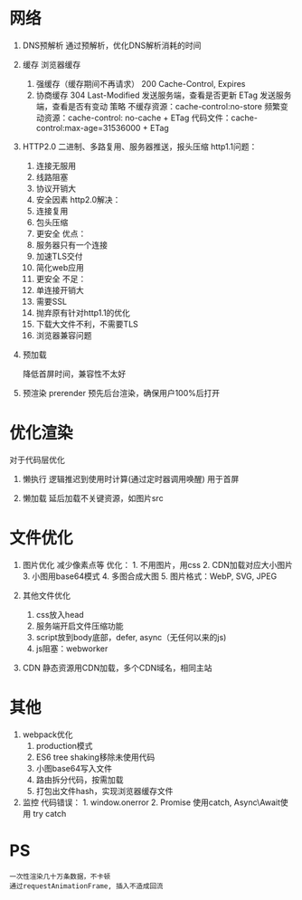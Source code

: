 # 网络
1. DNS预解析
通过预解析，优化DNS解析消耗的时间

2. 缓存
浏览器缓存
    1. 强缓存（缓存期间不再请求）
    200
    Cache-Control, Expires
    2. 协商缓存
    304
    Last-Modified
        发送服务端，查看是否更新
    ETag
        发送服务端，查看是否有变动
策略
    不缓存资源：cache-control:no-store
    频繁变动资源：cache-control: no-cache + ETag
    代码文件：cache-control:max-age=31536000 + ETag

3. HTTP2.0
二进制、多路复用、服务器推送，报头压缩
http1.1问题：
    1. 连接无服用
    2. 线路阻塞
    3. 协议开销大
    4. 安全因素
http2.0解决：
    1. 连接复用
    2. 包头压缩
    3. 更安全
优点：
    1. 服务器只有一个连接
    2. 加速TLS交付
    3. 简化web应用
    4. 更安全
不足：
    1. 单连接开销大
    2. 需要SSL
    3. 抛弃原有针对http1.1的优化
    4. 下载大文件不利，不需要TLS
    5. 浏览器兼容问题

4. 预加载
    <link rel="preload" href="">
    降低首屏时间，兼容性不太好

5. 预渲染
    prerender
    预先后台渲染，确保用户100%后打开

# 优化渲染
对于代码层优化
1. 懒执行
    逻辑推迟到使用时计算(通过定时器调用唤醒)
    用于首屏

2. 懒加载
    延后加载不关键资源，如图片src

# 文件优化
1. 图片优化
    减少像素点等
    优化：
        1. 不用图片，用css
        2. CDN加载对应大小图片
        3. 小图用base64模式
        4. 多图合成大图
        5. 图片格式：WebP, SVG, JPEG
2. 其他文件优化
    1. css放入head
    2. 服务端开启文件压缩功能
    3. script放到body底部，defer, async（无任何以来的js)
    4. js阻塞：webworker

3. CDN
    静态资源用CDN加载，多个CDN域名，相同主站

# 其他
1. webpack优化
    1. production模式
    2. ES6 tree shaking移除未使用代码
    3. 小图base64写入文件
    4. 路由拆分代码，按需加载
    5. 打包出文件hash，实现浏览器缓存文件
2. 监控
    代码错误：
        1. window.onerror
        2. Promise 使用catch, Async\Await使用 try catch

# PS
    一次性渲染几十万条数据，不卡顿
    通过requestAnimationFrame, 插入不造成回流

